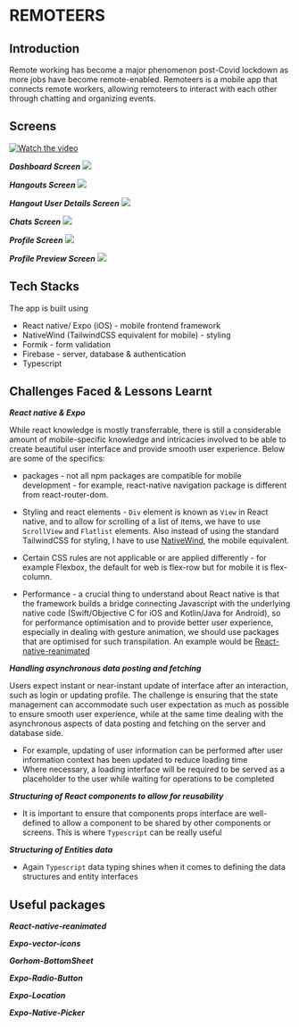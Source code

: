 # REMOTEERS

## Introduction
Remote working has become a major phenomenon post-Covid lockdown as more jobs have become remote-enabled. Remoteers is a mobile app that connects remote workers, allowing remoteers to interact with each other through chatting and organizing events. 

## Screens

[![Watch the video](https://img.youtube.com/vi/JZAlGMGUTpE/maxresdefault.jpg)](https://youtu.be/JZAlGMGUTpE)

***Dashboard Screen***
<img src="./assets/DemoDashboard.png"/>

***Hangouts Screen***
<img src="./assets/DemoHangouts.png"/>

***Hangout User Details Screen***
<img src="./assets/DemoUserDetails.png"/>

***Chats Screen***
<img src="./assets/DemoChats.png"/>

***Profile Screen***
<img src="./assets/DemoProfile.png"/>

***Profile Preview Screen***
<img src="./assets/DemoPreview.png"/>
## Tech Stacks
The app is built using 
* React native/ Expo (iOS) - mobile frontend framework
* NativeWind (TailwindCSS equivalent for mobile) - styling
* Formik - form validation
* Firebase - server, database & authentication
* Typescript

## Challenges Faced & Lessons Learnt

***React native & Expo***
  
  While react knowledge is mostly transferrable, there is still a considerable amount of mobile-specific knowledge and intricacies involved to be able to create  beautiful user interface and provide smooth user experience. Below are some of the specifics:

  * packages - not all npm packages are compatible for mobile development - for example, react-native navigation package is different from react-router-dom.
  
  * Styling and react elements - ``Div`` element is known as ``View`` in React native, and to allow for scrolling of a list of items, we have to use ``ScrollView`` and ``Flatlist`` elements. Also instead of using the standard TailwindCSS for styling, I have to use [NativeWind](https://www.nativewind.dev/), the mobile equivalent.
  
  * Certain CSS rules are not applicable or are applied differently - for example Flexbox, the default for web is flex-row but for mobile it is flex-column.

  * Performance - a crucial thing to understand about React native is that the framework builds a bridge connecting Javascript with the underlying native code (Swift/Objective C for iOS and Kotlin/Java for Android), so for performance optimisation and to provide better user experience, especially in dealing with gesture animation, we should use packages that are optimised for such transpilation. An example would be [React-native-reanimated](https://docs.swmansion.com/react-native-reanimated/)

***Handling asynchronous data posting and fetching***
  
  Users expect instant or near-instant update of interface after an interaction, such as login or updating profile. The challenge is ensuring that the state management can accommodate such user expectation as much as possible to ensure smooth user experience, while at the same time dealing with the asynchronous aspects of data posting and fetching on the server and database side. 
  * For example, updating of user information can be performed after user information context has been updated to reduce loading time
  * Where necessary, a loading interface will be required to be served as a placeholder to the user while waiting for operations to be completed

***Structuring of React components to allow for reusability***
  
  * It is important to ensure that components props interface are well-defined to allow a component to be shared by other components or screens. This is where ``Typescript`` can be really useful

***Structuring of Entities data***
  
  * Again ``Typescript`` data typing shines when it comes to defining the data structures and entity interfaces

## Useful packages

***React-native-reanimated***


***Expo-vector-icons***


***Gorhom-BottomSheet***


***Expo-Radio-Button***


***Expo-Location***


***Expo-Native-Picker***


